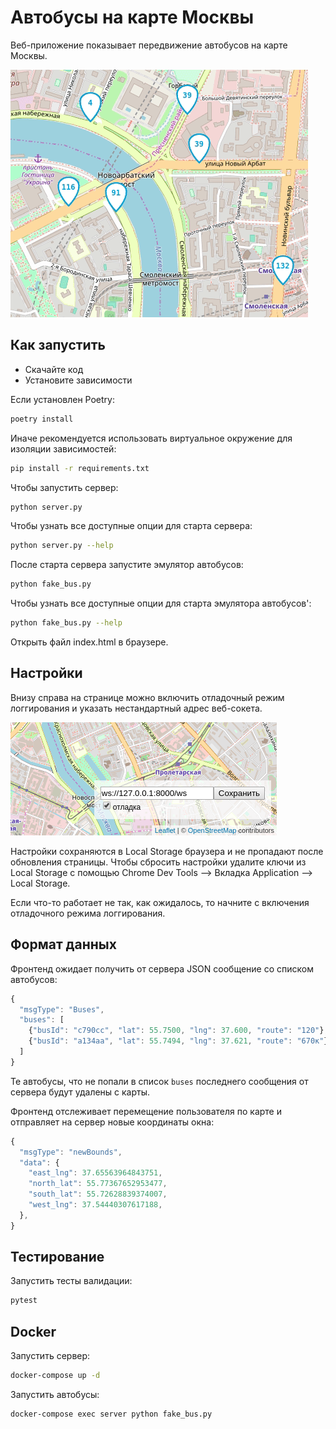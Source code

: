 # Автобусы на карте Москвы

Веб-приложение показывает передвижение автобусов на карте Москвы.

<img src="screenshots/buses.gif">

## Как запустить

- Скачайте код
- Установите зависимости

Если установлен Poetry:

```bash
poetry install
```

Иначе рекомендуется использовать виртуальное окружение для изоляции зависимостей:

```bash
pip install -r requirements.txt
```

Чтобы запустить сервер:

```bash
python server.py
```

Чтобы узнать все доступные опции для старта сервера:

```bash
python server.py --help
```

После старта сервера запустите эмулятор автобусов:

```bash
python fake_bus.py
```

Чтобы узнать все доступные опции для старта эмулятора автобусов':

```bash
python fake_bus.py --help
```

Открыть файл index.html в браузере.

## Настройки

Внизу справа на странице можно включить отладочный режим логгирования и указать нестандартный адрес веб-сокета.

<img src="screenshots/settings.png">

Настройки сохраняются в Local Storage браузера и не пропадают после обновления страницы. Чтобы сбросить настройки удалите ключи из Local Storage с помощью Chrome Dev Tools —> Вкладка Application —> Local Storage.

Если что-то работает не так, как ожидалось, то начните с включения отладочного режима логгирования.

## Формат данных

Фронтенд ожидает получить от сервера JSON сообщение со списком автобусов:

```js
{
  "msgType": "Buses",
  "buses": [
    {"busId": "c790сс", "lat": 55.7500, "lng": 37.600, "route": "120"},
    {"busId": "a134aa", "lat": 55.7494, "lng": 37.621, "route": "670к"},
  ]
}
```

Те автобусы, что не попали в список `buses` последнего сообщения от сервера будут удалены с карты.

Фронтенд отслеживает перемещение пользователя по карте и отправляет на сервер новые координаты окна:

```js
{
  "msgType": "newBounds",
  "data": {
    "east_lng": 37.65563964843751,
    "north_lat": 55.77367652953477,
    "south_lat": 55.72628839374007,
    "west_lng": 37.54440307617188,
  },
}
```


## Тестирование

Запустить тесты валидации:

```bash
pytest
```

## Docker

Запустить сервер:

```bash
docker-compose up -d
```

Запустить автобусы:

 ```bash
 docker-compose exec server python fake_bus.py
 ```